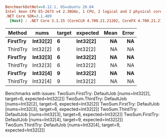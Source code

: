 ``` ini

BenchmarkDotNet=v0.12.1, OS=ubuntu 20.04
Intel Xeon CPU E5-2673 v4 2.30GHz, 1 CPU, 2 logical and 2 physical cores
.NET Core SDK=3.1.409
  [Host] : .NET Core 3.1.15 (CoreCLR 4.700.21.21202, CoreFX 4.700.21.21402), X64 RyuJIT


```
|   Method |     nums | target | expected | Mean | Error |
|--------- |--------- |------- |--------- |-----:|------:|
| **FirstTry** | **Int32[2]** |      **6** | **Int32[2]** |   **NA** |    **NA** |
| ThirdTry | Int32[2] |      6 | Int32[2] |   NA |    NA |
| **FirstTry** | **Int32[3]** |      **6** | **Int32[2]** |   **NA** |    **NA** |
| ThirdTry | Int32[3] |      6 | Int32[2] |   NA |    NA |
| **FirstTry** | **Int32[4]** |      **9** | **Int32[2]** |   **NA** |    **NA** |
| ThirdTry | Int32[4] |      9 | Int32[2] |   NA |    NA |

Benchmarks with issues:
  TwoSum.FirstTry: DefaultJob [nums=Int32[2], target=6, expected=Int32[2]]
  TwoSum.ThirdTry: DefaultJob [nums=Int32[2], target=6, expected=Int32[2]]
  TwoSum.FirstTry: DefaultJob [nums=Int32[3], target=6, expected=Int32[2]]
  TwoSum.ThirdTry: DefaultJob [nums=Int32[3], target=6, expected=Int32[2]]
  TwoSum.FirstTry: DefaultJob [nums=Int32[4], target=9, expected=Int32[2]]
  TwoSum.ThirdTry: DefaultJob [nums=Int32[4], target=9, expected=Int32[2]]
